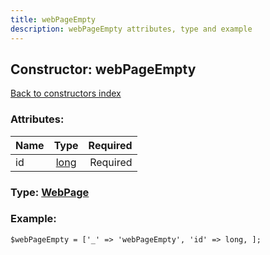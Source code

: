 ```yaml
---
title: webPageEmpty
description: webPageEmpty attributes, type and example
---
```

## Constructor: webPageEmpty  
[Back to constructors index](index.md)



### Attributes:

| Name     |    Type       | Required |
|----------|:-------------:|---------:|
|id|[long](../types/long.md) | Required|



### Type: [WebPage](../types/WebPage.md)


### Example:

```
$webPageEmpty = ['_' => 'webPageEmpty', 'id' => long, ];
```  

